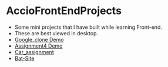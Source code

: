 # AccioFrontEndProjects
* Some mini projects that I have built while learning Front-end.
* These are best viewed in desktop.
* [Google_clone Demo](https://vineetraj.github.io/AccioFrontEndProjects/google_clone/)
* [Assignment4 Demo](https://vineetraj.github.io/AccioFrontEndProjects/assignment4/)
* [Car_assignment](https://vineetraj.github.io/AccioFrontEndProjects/car_assignment/)
* [Bat-Site](https://vineetraj.github.io/AccioFrontEndProjects/Bat-Site/)
